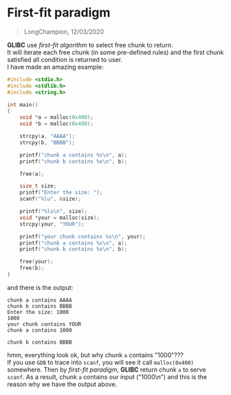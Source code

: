 # First-fit paradigm
> LongChampion, 12/03/2020

**GLIBC** use *first-fit algorithm* to select free chunk to return.  
It will iterate each free chunk (in some pre-defined rules) and the first chunk satisfied all condition is returned to user.  
I have made an amazing example:
```c
#include <stdio.h>
#include <stdlib.h>
#include <string.h>

int main()
{
    void *a = malloc(0x400);
    void *b = malloc(0x400);

    strcpy(a, "AAAA");
    strcpy(b, "BBBB");

    printf("chunk a contains %s\n", a);
    printf("chunk b contains %s\n", b);

    free(a);

    size_t size;
    printf("Enter the size: ");
    scanf("%lu", &size);

    printf("%lu\n", size);
    void *your = malloc(size);
    strcpy(your, "YOUR");

    printf("your chunk contains %s\n", your);
    printf("chunk a contains %s\n", a);
    printf("chunk b contains %s\n", b);

    free(your);
    free(b);
}
```
and there is the output:
```
chunk a contains AAAA
chunk b contains BBBB
Enter the size: 1000
1000
your chunk contains YOUR
chunk a contains 1000

chunk b contains BBBB
```
hmm, everything look ok, but why chunk `a` contains "1000"???  
If you use `GDB` to trace into `scanf`, you will see it call `malloc(0x400)` somewhere. Then by *first-fit paradigm*, **GLIBC** return chunk `a` to serve `scanf`. As a result, chunk `a` contains our input ("1000\n") and this is the reason why we have the output above.
